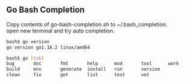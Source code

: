 ## Go Bash Completion

Copy contents of go-bash-completion.sh to ~/.bash_completion.  
open new terminal and try auto completion.


```sh
bash$ go version 
go version go1.18.2 linux/amd64

bash$ go [tab]
bug       doc       fmt       help      mod       tool      work      
build     env       generate  install   run       version   
clean     fix       get       list      test      vet 
```
